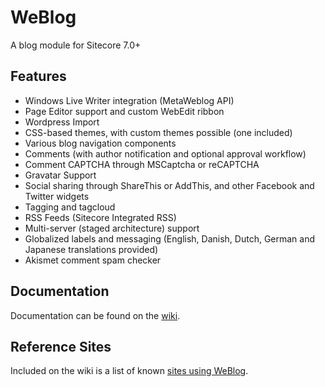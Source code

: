 # WeBlog #

A blog module for Sitecore 7.0+

## Features ##

- Windows Live Writer integration (MetaWeblog API)
- Page Editor support and custom WebEdit ribbon
- Wordpress Import
- CSS-based themes, with custom themes possible (one included)
- Various blog navigation components
- Comments (with author notification and optional approval workflow)
- Comment CAPTCHA through MSCaptcha or reCAPTCHA
- Gravatar Support
- Social sharing through ShareThis or AddThis, and other Facebook and Twitter widgets
- Tagging and tagcloud
- RSS Feeds (Sitecore Integrated RSS)
- Multi-server (staged architecture) support
- Globalized labels and messaging (English, Danish, Dutch, German and Japanese translations provided)
- Akismet comment spam checker

## Documentation ##

Documentation can be found on the [wiki](https://github.com/WeTeam/WeBlog/wiki).

## Reference Sites ##

Included on the wiki is a list of known [sites using WeBlog](https://github.com/WeTeam/WeBlog/wiki/Sites-Running-WeBlog).